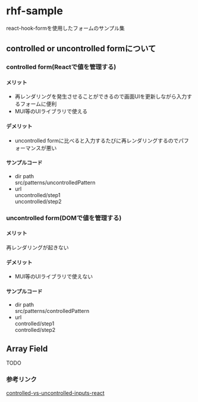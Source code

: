# rhf-sample
react-hook-formを使用したフォームのサンプル集

## controlled or uncontrolled formについて
### controlled form(Reactで値を管理する)
#### メリット
- 再レンダリングを発生させることができるので画面UIを更新しながら入力するフォームに便利
- MUI等のUIライブラリで使える
#### デメリット
- uncontrolled formに比べると入力するたびに再レンダリングするのでパフォーマンスが悪い

#### サンプルコード
- dir path<br/>
src/patterns/uncontrolledPattern
- url<br/>
uncontrolled/step1<br/>
uncontrolled/step2

### uncontrolled form(DOMで値を管理する)
#### メリット
再レンダリングが起きない
#### デメリット
- MUI等のUIライブラリで使えない

#### サンプルコード
- dir path<br>
src/patterns/controlledPattern
- url<br>
controlled/step1<br/>
controlled/step2

## Array Field
TODO

### 参考リンク
[controlled-vs-uncontrolled-inputs-react](https://goshacmd.com/controlled-vs-uncontrolled-inputs-react/)
